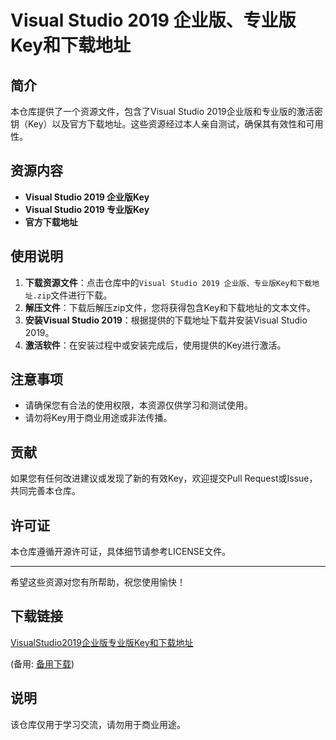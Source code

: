 # Visual Studio 2019 企业版、专业版Key和下载地址

## 简介
本仓库提供了一个资源文件，包含了Visual Studio 2019企业版和专业版的激活密钥（Key）以及官方下载地址。这些资源经过本人亲自测试，确保其有效性和可用性。

## 资源内容
- **Visual Studio 2019 企业版Key**
- **Visual Studio 2019 专业版Key**
- **官方下载地址**

## 使用说明
1. **下载资源文件**：点击仓库中的`Visual Studio 2019 企业版、专业版Key和下载地址.zip`文件进行下载。
2. **解压文件**：下载后解压zip文件，您将获得包含Key和下载地址的文本文件。
3. **安装Visual Studio 2019**：根据提供的下载地址下载并安装Visual Studio 2019。
4. **激活软件**：在安装过程中或安装完成后，使用提供的Key进行激活。

## 注意事项
- 请确保您有合法的使用权限，本资源仅供学习和测试使用。
- 请勿将Key用于商业用途或非法传播。

## 贡献
如果您有任何改进建议或发现了新的有效Key，欢迎提交Pull Request或Issue，共同完善本仓库。

## 许可证
本仓库遵循开源许可证，具体细节请参考LICENSE文件。

---

希望这些资源对您有所帮助，祝您使用愉快！

## 下载链接
[VisualStudio2019企业版专业版Key和下载地址](https://pan.quark.cn/s/bdac21c9720f) 

(备用: [备用下载](https://pan.baidu.com/s/1GSxKwCPvzv5R1sBgoazWZg?pwd=1234))

## 说明

该仓库仅用于学习交流，请勿用于商业用途。
